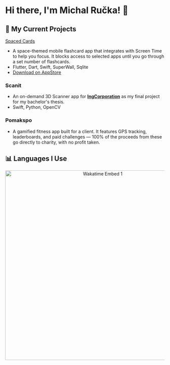 # Hi there, I'm Michal Ručka! 👋

## 🔧 My Current Projects
[Spaced Cards](https://spacedcards.app)
- A space-themed mobile flashcard app that integrates with Screen Time to help you focus. It blocks access to selected apps until you go through a set number of flashcards.
- Flutter, Dart, Swift, SuperWall, Sqlite
- [Download on AppStore](https://apps.apple.com/us/app/spacedcards-spaced-repetition/id6741184646)

### Scanit
- An on-demand 3D Scanner app for **[IngCorporation](http://www.ingcorporation.cz)** as my final project for my bachelor's thesis.
- Swift, Python, OpenCV
  
### Pomakspo
- A gamified fitness app built for a client. It features GPS tracking, leaderboards, and paid challenges — 100% of the proceeds from these go directly to charity, with no profit taken.

## 📊 Languages I Use
<p align="center">
    <img src="https://wakatime.com/share/@TheMikerik/c9d06d0f-c103-4468-b81d-0aeaff55def2.svg" alt="Wakatime Embed 1" width="600px">
</p>

